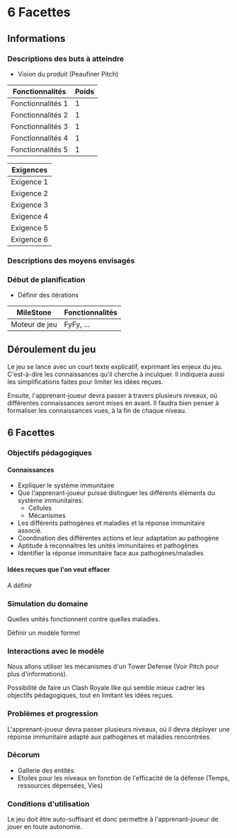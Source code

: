 # 6 Facettes

## Informations

### Descriptions des buts à atteindre

- Vision du produit (Peaufiner Pitch)

Fonctionnalités   | Poids
---               | ---
Fonctionnalités 1 | 1
Fonctionnalités 2 | 1
Fonctionnalités 3 | 1
Fonctionnalités 4 | 1
Fonctionnalités 5 | 1

Exigences  |
---        |
Exigence 1 |
Exigence 2 |
Exigence 3 |
Exigence 4 |
Exigence 5 |
Exigence 6 |

### Descriptions des moyens envisagés 

### Début de planification

- Définir des itérations

MileStone     | Fonctionnalités
---           | ---
Moteur de jeu | FyFy, ...

## Déroulement du jeu

Le jeu se lance avec un court texte explicatif, exprimant les enjeux du jeu. C'est-à-dire les connaissances qu'il cherche à inculquer. Il indiquera aussi les simplifications faites pour limiter les idées reçues.

Ensuite, l'apprenant-joueur devra passer à travers plusieurs niveaux, où différentes connaissances seront mises en avant. Il faudra bien penser à formaliser les connaissances vues, à la fin de chaque niveau.

## 6 Facettes

### Objectifs pédagogiques

#### Connaissances
- Expliquer le système immunitaire 
- Que l'apprenant-joueur puisse distinguer les différents éléments du système immunitaires:
    - Cellules
    - Mécanismes
- Les différents pathogènes et maladies et la réponse immunitaire associé.
- Coordination des différentes actions et leur adaptation au pathogène
- Aptitude à reconnaitres les unités immunitaires et pathogènes
- Identifier la réponse immunitaire face aux pathogènes/maladies

#### Idées reçues que l'on veut effacer

A définir

### Simulation du domaine

Quelles unités fonctionnent contre quelles maladies.

Définir un modèle formel

### Interactions avec le modèle
Nous allons utiliser les mécanismes d'un Tower Defense (Voir Pitch pour plus d'informations).

Possibilité de faire un Clash Royale like qui semble mieux cadrer les objectifs pédagogiques, tout en limitant les idées reçues.

### Problèmes et progression
L'apprenant-joueur devra passer plusieurs niveaux, où il devra déployer une réponse immunitaire adapté aux pathogènes et maladies rencontrées.

### Décorum

- Gallerie des entités
- Etoiles pour les niveaux en fonction de l'efficacité de la défense (Temps, ressources dépensées, Vies)

### Conditions d'utilisation

Le jeu doit être auto-suffisant et donc permettre à l'apprenant-joueur de jouer en toute autonomie. 
